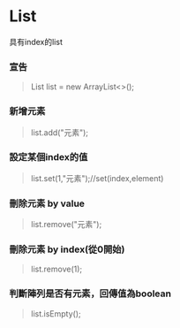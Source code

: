 # List

具有index的list

### 宣告

> List<String> list = new ArrayList<>();

### 新增元素

> list.add("元素");

### 設定某個index的值

> list.set(1,"元素");//set(index,element)

### 刪除元素 by value

> list.remove("元素");

### 刪除元素 by index(從0開始)

> list.remove(1);

### 判斷陣列是否有元素，回傳值為boolean

> list.isEmpty();